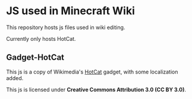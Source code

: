 # JS used in Minecraft Wiki

This repository hosts js files used in wiki editing.

Currently only hosts HotCat.

## Gadget-HotCat

This js is a copy of Wikimedia's [HotCat](https://commons.wikimedia.org/w/MediaWiki:Gadget-HotCat.js) gadget, with some localization added.

This js is licensed under **Creative Commons Attribution 3.0 (CC BY 3.0)**.
